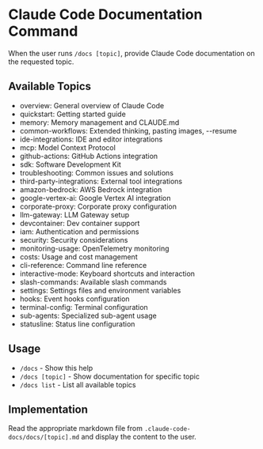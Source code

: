 # Claude Code Documentation Command

When the user runs `/docs [topic]`, provide Claude Code documentation on the requested topic.

## Available Topics
- overview: General overview of Claude Code
- quickstart: Getting started guide
- memory: Memory management and CLAUDE.md
- common-workflows: Extended thinking, pasting images, --resume
- ide-integrations: IDE and editor integrations
- mcp: Model Context Protocol
- github-actions: GitHub Actions integration
- sdk: Software Development Kit
- troubleshooting: Common issues and solutions
- third-party-integrations: External tool integrations
- amazon-bedrock: AWS Bedrock integration
- google-vertex-ai: Google Vertex AI integration
- corporate-proxy: Corporate proxy configuration
- llm-gateway: LLM Gateway setup
- devcontainer: Dev container support
- iam: Authentication and permissions
- security: Security considerations
- monitoring-usage: OpenTelemetry monitoring
- costs: Usage and cost management
- cli-reference: Command line reference
- interactive-mode: Keyboard shortcuts and interaction
- slash-commands: Available slash commands
- settings: Settings files and environment variables
- hooks: Event hooks configuration
- terminal-config: Terminal configuration
- sub-agents: Specialized sub-agent usage
- statusline: Status line configuration

## Usage
- `/docs` - Show this help
- `/docs [topic]` - Show documentation for specific topic
- `/docs list` - List all available topics

## Implementation
Read the appropriate markdown file from `.claude-code-docs/docs/[topic].md` and display the content to the user.